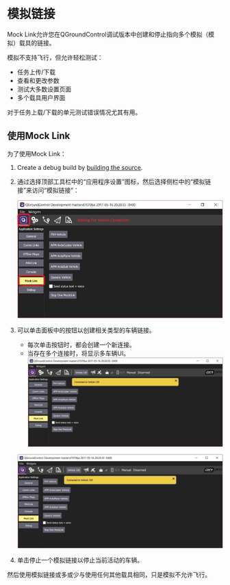 # 模拟链接

Mock Link允许您在QGroundControl调试版本中创建和停止指向多个模拟（模拟）载具的链接。

模拟不支持飞行，但允许轻松测试：

- 任务上传/下载
- 查看和更改参数
- 测试大多数设置页面
- 多个载具用户界面

对于任务上载/下载的单元测试错误情况尤其有用。

## 使用Mock Link

为了使用Mock Link：

1. Create a debug build by [building the source](https://github.com/mavlink/qgroundcontrol#supported-builds).

2. 通过选择顶部工具栏中的“应用程序设置”图标，然后选择侧栏中的“模拟链接”来访问“模拟链接”：

   ![](../../../assets/dev_tools/mocklink_waiting_for_connection.jpg)

3. 可以单击面板中的按钮以创建相关类型的车辆链接。

   - 每次单击按钮时，都会创建一个新连接。
   - 当存在多个连接时，将显示多车辆UI。
      ![](../../../assets/dev_tools/mocklink_connected.jpg)

   ![](../../../assets/dev_tools/mocklink_connected.jpg)

4. 单击停止一个模拟链接以停止当前活动的车辆。

然后使用模拟链接或多或少与使用任何其他载具相同，只是模拟不允许飞行。
